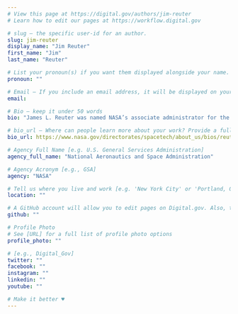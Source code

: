```yaml
---
# View this page at https://digital.gov/authors/jim-reuter
# Learn how to edit our pages at https://workflow.digital.gov

# slug — the specific user-id for an author.
slug: jim-reuter
display_name: "Jim Reuter"
first_name: "Jim"
last_name: "Reuter"

# List your pronoun(s) if you want them displayed alongside your name. If blank, we'll use just your name. Learn more http://mypronouns.org
pronoun: ""

# Email — If you include an email address, it will be displayed on your profile page
email: 

# Bio — keep it under 50 words
bio: "James L. Reuter was named NASA’s associate administrator for the Space Technology Mission Directorate (STMD) at NASA Headquarters in June 2019, a position in which he served in an acting capacity since February 2017. In this role, he provides executive leadership and management of the technology programs within STMD, with an annual investment value of $1.1 billion"

# bio_url — Where can people learn more about your work? Provide a full URL [e.g. 'https://www.example.gov/']
bio_url: https://www.nasa.gov/directorates/spacetech/about_us/bios/reuter_bio

# Agency Full Name [e.g. U.S. General Services Administration]
agency_full_name: "National Aeronautics and Space Administration"

# Agency Acronym [e.g., GSA]
agency: "NASA"

# Tell us where you live and work [e.g. 'New York City' or 'Portland, OR']
location: ""

# A GitHub account will allow you to edit pages on Digital.gov. Also, the image used in your GitHub account can be used to populate your digital.gov profile photo. Learn more about getting a Github account at [URL]
github: ""

# Profile Photo
# See [URL] for a full list of profile photo options
profile_photo: ""

# [e.g., Digital_Gov]
twitter: ""
facebook: ""
instagram: ""
linkedin: ""
youtube: ""

# Make it better ♥
---
```

